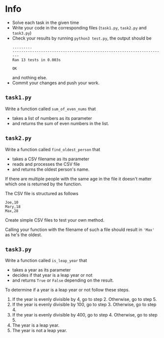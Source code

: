 # Info

- Solve each task in the given time
- Write your code in the corresponding files (`task1.py`, `task2.py` and
  `task3.py`)
- Check your results by running `python3 test.py`, the output should be
    ```
    .........
    ----------------------------------------------------------------------
    Ran 13 tests in 0.003s

    OK
    ```
    and nothing else.
- Commit your changes and push your work.

## `task1.py`

Write a function called `sum_of_even_nums` that

- takes a list of numbers as its parameter
- and returns the sum of even numbers in the list.

## `task2.py`

Write a function called `find_oldest_person` that

- takes a CSV filename as its parameter
- reads and processes the CSV file
- and returns the oldest person's name.

If there are multiple people with the same age in the file it doesn't matter
which one is returned by the function.

The CSV file is structured as follows

```
Joe,10
Mary,18
Max,28
```

Create simple CSV files to test your own method.

Calling your function with the filename of such a file should result in `'Max'`
as he's the oldest.

## `task3.py`

Write a function called `is_leap_year` that

- takes a year as its parameter
- decides if that year is a leap year or not
- and returns `True` or `False` depending on the result.

To determine if a year is a leap year or not follow these steps.

1. If the year is evenly divisible by 4, go to step 2. Otherwise, go to step 5.
1. If the year is evenly divisible by 100, go to step 3. Otherwise, go to step 4.
1. If the year is evenly divisible by 400, go to step 4. Otherwise, go to step 5.
1. The year is a leap year.
1. The year is not a leap year.
